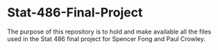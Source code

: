 # Stat-486-Final-Project

The purpose of this repository is to hold and make available all the files used in the Stat 486 final project for Spencer Fong and Paul Crowley.